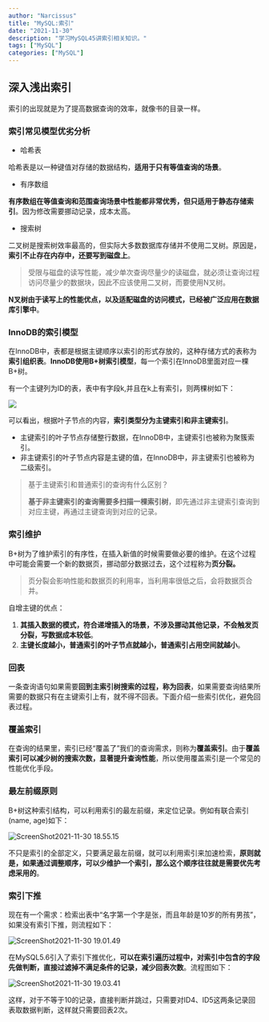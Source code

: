 ```yaml
---
author: "Narcissus"
title: "MySQL:索引"
date: "2021-11-30"
description: "学习MySQL45讲索引相关知识。"
tags: ["MySQL"]
categories: ["MySQL"]
---
```


## 深入浅出索引

索引的出现就是为了提高数据查询的效率，就像书的目录一样。

### 索引常见模型优劣分析

- 哈希表

哈希表是以一种键值对存储的数据结构，**适用于只有等值查询的场景**。

- 有序数组

**有序数组在等值查询和范围查询场景中性能都非常优秀，但只适用于静态存储索引**。因为修改需要挪动记录，成本太高。

- 搜索树

二叉树是搜索树效率最高的，但实际大多数数据库存储并不使用二叉树。原因是，**索引不止存在内存中，还要写到磁盘上**。

> 受限与磁盘的读写性能，减少单次查询尽量少的读磁盘，就必须让查询过程访问尽量少的数据块，因此不应该使用二叉树，而要使用N叉树。

**N叉树由于读写上的性能优点，以及适配磁盘的访问模式，已经被广泛应用在数据库引擎中**。

### InnoDB的索引模型

在InnoDB中，表都是根据主键顺序以索引的形式存放的，这种存储方式的表称为**索引组织表**。**InnoDB使用B+树索引模型**，每一个索引在InnoDB里面对应一棵B+树。

有一个主键列为ID的表，表中有字段k,并且在k上有索引，则两棵树如下：

![](https://narcissusblog-img.oss-cn-beijing.aliyuncs.com/uPic/file-11/ScreenShot2021-11-20%2019.49.31.png)

可以看出，根据叶子节点的内容，**索引类型分为主键索引和非主键索引**。

- 主键索引的叶子节点存储整行数据，在InnoDB中，主键索引也被称为聚簇索引。
- 非主键索引的叶子节点内容是主键的值，在InnoDB中，非主键索引也被称为二级索引。

> 基于主键索引和普通索引的查询有什么区别？
>
> **基于非主键索引的查询需要多扫描一棵索引树**，即先通过非主键索引查询到对应主键，再通过主键查询到对应的记录。

### 索引维护

B+树为了维护索引的有序性，在插入新值的时候需要做必要的维护。在这个过程中可能会需要一个新的数据页，挪动部分数据过去，这个过程称为**页分裂。**

> 页分裂会影响性能和数据页的利用率，当利用率很低之后，会将数据页合并。

自增主键的优点：

1. **其插入数据的模式，符合递增插入的场景，不涉及挪动其他记录，不会触发页分裂，写数据成本较低**。
2. **主键长度越小，普通索引的叶子节点就越小，普通索引占用空间就越小**。

### 回表

一条查询语句如果需要**回到主索引树搜索的过程，称为回表**，如果需要查询结果所需要的数据只有在主键索引上有，就不得不回表。下面介绍一些索引优化，避免回表过程。

### 覆盖索引

在查询的结果里，索引已经“覆盖了”我们的查询需求，则称为**覆盖索引**。由于**覆盖索引可以减少树的搜索次数，显著提升查询性能**，所以使用覆盖索引是一个常见的性能优化手段。

### 最左前缀原则

B+树这种索引结构，可以利用索引的最左前缀，来定位记录。例如有联合索引(name, age)如下：

![ScreenShot2021-11-30 18.55.15](https://narcissusblog-img.oss-cn-beijing.aliyuncs.com/uPic/file-11/ScreenShot2021-11-30%2018.55.15.png)

不只是索引的全部定义，只要满足最左前缀，就可以利用索引来加速检索，**原则就是，如果通过调整顺序，可以少维护一个索引，那么这个顺序往往就是需要优先考虑采用的**。

### 索引下推

现在有一个需求：检索出表中“名字第一个字是张，而且年龄是10岁的所有男孩”，如果没有索引下推，则流程如下：

![ScreenShot2021-11-30 19.01.49](https://narcissusblog-img.oss-cn-beijing.aliyuncs.com/uPic/file-11/ScreenShot2021-11-30%2019.01.49.png)

在MySQL5.6引入了索引下推优化，**可以在索引遍历过程中，对索引中包含的字段先做判断，直接过滤掉不满足条件的记录，减少回表次数**。流程图如下：

![ScreenShot2021-11-30 19.03.41](https://narcissusblog-img.oss-cn-beijing.aliyuncs.com/uPic/file-11/ScreenShot2021-11-30%2019.03.41.png)

这样，对于不等于10的记录，直接判断并跳过，只需要对ID4、ID5这两条记录回表取数据判断，这样就只需要回表2次。